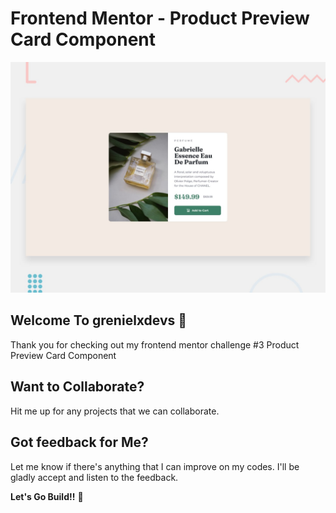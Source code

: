 # Frontend Mentor - Product Preview Card Component

![Design preview for the Product Preview Card Component coding challenge](./design/desktop-preview.jpg)

## Welcome To grenielxdevs 👋

Thank you for checking out my frontend mentor challenge #3 Product Preview Card Component

## Want to Collaborate?

Hit me up for any projects that we can collaborate.

## Got feedback for Me?

Let me know if there's anything that I can improve on my codes. I'll be gladly accept and listen to the feedback.

**Let's Go Build!!** 🚀
